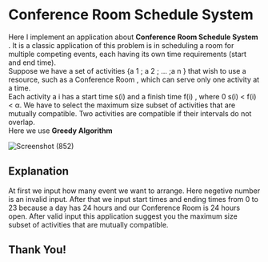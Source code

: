 # Conference Room Schedule System 
Here I implement an application about <strong> Conference Room Schedule System </strong> . It is a classic application of this problem is in
scheduling a room for multiple competing events, each having its own time requirements (start and end time). <br>
Suppose we have a set of activities {a 1 ; a 2 ; … ;a n } that wish to use a resource, such as a Conference Room , 
which can serve only one activity at a time.  <br>
Each activity a i has a start time s(i) and a finish time f(i) , where 0 s(i) < f(i) < α.
We have to select the maximum size subset of activities that are mutually compatible. Two activities are compatible if their intervals do not overlap. <br>
Here we use <strong> Greedy Algorithm </strong>
<br>

![Screenshot (852)](https://user-images.githubusercontent.com/64780532/120160344-fb3c4700-c217-11eb-9656-8c4d053995c4.png)
<br>

## Explanation
At first we input how many event we want to arrange. Here negetive number is an invalid input. 
After that we input start times and ending times from 0 to 23 because a day has 24 hours and our Conference Room is 24 hours open.
After valid input this application suggest you the maximum size subset of activities that are mutually compatible.

<h2> Thank You!  </h2>
